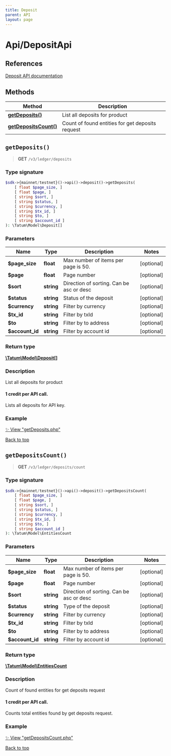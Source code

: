 ```yaml
---
title: Deposit
parent: API
layout: page
---
```


# Api/DepositApi

## References

[Deposit API documentation](https://apidoc.tatum.io/tag/Deposit/)

## Methods

Method | Description
------------- | -------------
[**getDeposits()**](#getdeposits) | List all deposits for product
[**getDepositsCount()**](#getdepositscount) | Count of found entities for get deposits request


## `getDeposits()`

> **GET** `/v3/ledger/deposits`

### Type signature

```php
$sdk->{mainnet/testnet}()->api()->deposit()->getDeposits(
    [ float $page_size, ]
    [ float $page, ]
    [ string $sort, ]
    [ string $status, ]
    [ string $currency, ]
    [ string $tx_id, ]
    [ string $to, ]
    [ string $account_id ]
): \Tatum\Model\Deposit[]
```

### Parameters

Name | Type | Description  | Notes
------------- | ------------- | ------------- | -------------
 **$page_size** | **float**  | Max number of items per page is 50. | [optional]
 **$page** | **float**  | Page number | [optional]
 **$sort** | **string**  | Direction of sorting. Can be asc or desc | [optional]
 **$status** | **string**  | Status of the deposit | [optional]
 **$currency** | **string**  | Filter by currency | [optional]
 **$tx_id** | **string**  | Filter by txId | [optional]
 **$to** | **string**  | Filter by to address | [optional]
 **$account_id** | **string**  | Filter by account id | [optional]

### Return type

[**\Tatum\Model\Deposit[]**](../../Model/Deposit)

### Description

List all deposits for product

<h4>1 credit per API call.</h4>

Lists all deposits for API key.

### Example

[✨ View "getDeposits.php"](https://github.com/tatumio/tatum-php/blob/master/examples/Api/DepositApi/getDeposits.php)

[Back to top](#top)



## `getDepositsCount()`

> **GET** `/v3/ledger/deposits/count`

### Type signature

```php
$sdk->{mainnet/testnet}()->api()->deposit()->getDepositsCount(
    [ float $page_size, ]
    [ float $page, ]
    [ string $sort, ]
    [ string $status, ]
    [ string $currency, ]
    [ string $tx_id, ]
    [ string $to, ]
    [ string $account_id ]
): \Tatum\Model\EntitiesCount
```

### Parameters

Name | Type | Description  | Notes
------------- | ------------- | ------------- | -------------
 **$page_size** | **float**  | Max number of items per page is 50. | [optional]
 **$page** | **float**  | Page number | [optional]
 **$sort** | **string**  | Direction of sorting. Can be asc or desc | [optional]
 **$status** | **string**  | Type of the deposit | [optional]
 **$currency** | **string**  | Filter by currency | [optional]
 **$tx_id** | **string**  | Filter by txId | [optional]
 **$to** | **string**  | Filter by to address | [optional]
 **$account_id** | **string**  | Filter by account id | [optional]

### Return type

[**\Tatum\Model\EntitiesCount**](../../Model/EntitiesCount)

### Description

Count of found entities for get deposits request

<h4>1 credit per API call.</h4>

Counts total entities found by get deposits request.

### Example

[✨ View "getDepositsCount.php"](https://github.com/tatumio/tatum-php/blob/master/examples/Api/DepositApi/getDepositsCount.php)

[Back to top](#top)

